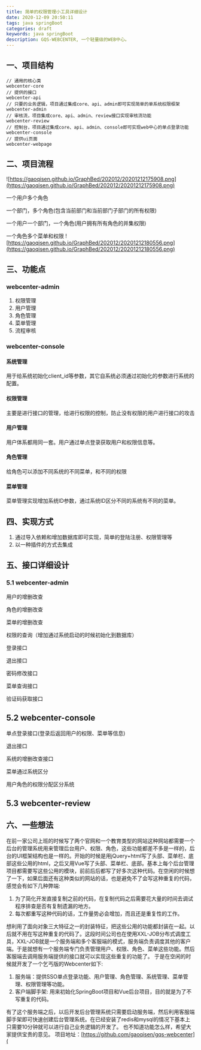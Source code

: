 ```yaml
---
title: 简单的权限管理小工具详细设计
date: 2020-12-09 20:50:11
tags: java springBoot
categories: draft
keywords: java springBoot
description: GQS-WEBCENTER, 一个轻量级的WEB中心。
---
```


## 一、项目结构

```
// 通用的核心类
webcenter-core
// 提供的接口
webcenter-api
// 只要的业务逻辑，项目通过集成core、api、admin即可实现简单的单系统权限框架
webcenter-admin
// 审核流，项目集成core、api、admin、review接口实现审核流功能
webcenter-review
// 控制台，项目通过集成core、api、admin、console即可实现web中心的单点登录功能
webcenter-console
// 提供ui页面
webcenter-webpage
```

## 二、项目流程


![https://gaoqisen.github.io/GraphBed/202012/20201212175908.png](https://gaoqisen.github.io/GraphBed/202012/20201212175908.png)

一个用户多个角色

一个部门，多个角色(包含当前部门和当前部门子部门的所有权限)

一个用户一个部门，一个角色(用户拥有所有角色的并集权限)

一个角色多个菜单和权限
![https://gaoqisen.github.io/GraphBed/202012/20201212180556.png](https://gaoqisen.github.io/GraphBed/202012/20201212180556.png)


## 三、功能点

### webcenter-admin

1. 权限管理
2. 用户管理
3. 角色管理
4. 菜单管理
5. 流程审核

### webcenter-console

#### 系统管理

用于给系统初始化client_id等参数，其它自系统必须通过初始化的参数进行系统的配置。

#### 权限管理

主要是进行接口的管理，给进行权限的控制，防止没有权限的用户进行接口的攻击

#### 用户管理

用户体系都用同一套。用户通过单点登录获取用户和权限信息等。

#### 角色管理

给角色可以添加不同系统的不同菜单，和不同的权限

#### 菜单管理

菜单管理实现增加系统ID参数，通过系统ID区分不同的系统有不同的菜单。

## 四、实现方式

1. 通过导入依赖和增加数据库即可实现，简单的登陆注册、权限管理等
2. 以一种插件的方式去集成

## 五、接口详细设计

### 5.1 webcenter-admin

用户的增删改查

角色的增删改查

菜单的增删改查

权限的查询（增加通过系统启动的时候初始化到数据库）

登录接口

退出接口

密码修改接口

菜单查询接口

验证码获取接口

## 5.2 webcenter-console

单点登录接口(登录后返回用户的权限、菜单等信息)

退出接口

系统的增删改查接口

菜单通过系统区分

用户角色的权限分配区分系统

## 5.3 webcenter-review



## 六、一些想法

在前一家公司上班的时候写了两个官网和一个教育类型的网站这种网站都需要一个后台的管理系统用来管理后台用户、权限、角色，这些功能都差不多是一样的，后台的UI框架结构也是一样的。开始的时候是用jQuery+html写了头部、菜单栏、底部这些公用的html，之后又用Vue写了头部、菜单栏、底部。基本上每个后台管理项目都需要写这些公用的模块，前前后后都写了好多次这种代码。在空闲的时候想了一下，如果后面还有这种类似的网站的话，也是避免不了会写这种重复的代码，感觉会有如下几种弊端:

1. 为了简化开发直接复制之前的代码，在复制代码之后需要花大量的时间去调试程序排查是否有复制遗漏的地方。
2. 每次都重写这种代码的话，工作量势必会增加，而且还是重复性的工作。

想利用了面向对象三大特征之一的封装特征，把这些公用的功能都封装在一起。以后就不用在写这种重复的代码了。这段时间公司也在使用XXL-JOB分布式调度工具，XXL-JOB就是一个服务端和多个客服端的模式，服务端负责调度其他的客户端。于是就想有一个服务端专门负责管理用户、权限、角色、菜单这些功能。然后客服端去调用服务端提供的接口就可以实现这些重复的功能了。
于是在空闲的时候就开发了一个乞丐版的Webcenter如下:

1. 服务端：提供SSO单点登录功能、用户管理、角色管理、系统管理、菜单管理、权限管理等功能。
2. 客户端脚手架: 用来初始化SpringBoot项目和Vue后台项目，目的就是为了不写重复的代码。

有了这个服务端之后，以后开发后台管理系统只需要启动服务端，然后利用客服端脚手架即可快速创建后台管理系统。在已经安装了redis和mysql的情况下基本上只需要10分钟就可以进行自己业务逻辑的开发了。
也不知道功能怎么样，希望大家提供宝贵的意见。
项目地址：[https://github.com/gaoqisen/gqs-webcenter](









